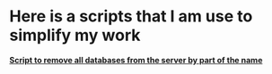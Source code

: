 # Here is a scripts that I am use to simplify my work 


**[Script to remove all databases from the server by part of the name](RemoveDBByNamePart/README.md)**